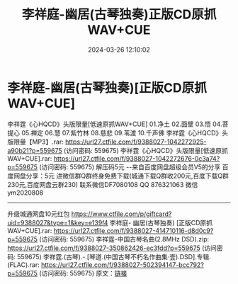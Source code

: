 ﻿---
title: 李祥庭-幽居(古琴独奏)正版CD原抓WAV+CUE
date: 2024-03-26 12:10:02
categories: 新碟专辑、稀有等精品
tags: 纯音雅乐
---
# 李祥庭-幽居(古琴独奏)[正版CD原抓WAV+CUE]

李祥霆《心HQCD》头版限量[低速原抓WAV+CUE]
01.净土
02.面壁
03.悟
04.菩提心
05.禅定
06.慧
07.紫竹林
08.慈悲
09.苇渡
10.千声佛
李祥霆《心HQCD》头版限量【MP3】.rar: https://url27.ctfile.com/f/9388027-1042272925-a90b21?p=559675
(访问密码: 559675)
李祥霆《心HQCD》头版限量[低速原抓WAV+CUE].rar: https://url27.ctfile.com/f/9388027-1042272676-0c3a74?p=559675
(访问密码: 559675)
解压码5元
--来自百度网盘超级会员V5的分享
百度网盘分享：5元
进微信群Q群终身免费下载(城通下载Q群收200元,百度下载Q群230元,百度网盘云群230)
联系微信DF7080108 QQ 876321063
微信ym2020808
**************************
升级城通网盘10元红包 https://www.ctfile.com/p/giftcard?uid=9388027&type=1&key=e139f4
李祥庭- 幽居(古琴独奏) [正版CD原抓WAV+CUE].rar: https://url27.ctfile.com/f/9388027-414710116-d8d0c9?p=559675
(访问密码: 559675)
李祥霆-中国古琴名曲(2.8MHz DSD).zip: https://url27.ctfile.com/f/9388027-350862426-ec3fdd?p=559675
(访问密码: 559675)
李祥霆.(古琴).-.[琴道.(中国古琴不朽名作曲集·壹).DSD].专辑.(FLAC).rar: https://url27.ctfile.com/f/9388027-502394147-bcc792?p=559675
(访问密码: 559675)
原文：[链接](https://blog.sina.com.cn/s/blog_1647c7e76010314uj.html)